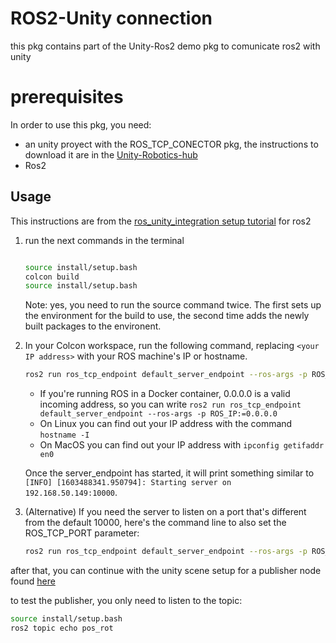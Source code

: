 # ROS2-Unity connection

this pkg contains part of the Unity-Ros2 demo pkg to comunicate ros2 with unity

# prerequisites

In order to use this pkg, you need:
- an unity proyect with the ROS_TCP_CONECTOR pkg, the instructions to download it are in the [Unity-Robotics-hub](https://github.com/Unity-Technologies/Unity-Robotics-Hub)
- Ros2

## Usage

This instructions are from the [ros_unity_integration setup tutorial](https://github.com/Unity-Technologies/Unity-Robotics-Hub/blob/main/tutorials/ros_unity_integration/setup.md#ros2-environment) for ros2

1. run the next commands in the terminal 

    ``` bash

    source install/setup.bash
    colcon build
    source install/setup.bash

    ```

    Note: yes, you need to run the source command twice. The first sets up the environment for the build to use, the second time adds the newly built packages to the environent.

2. In your Colcon workspace, run the following command, replacing `<your IP address>` with your ROS machine's IP or hostname.

	```bash
	ros2 run ros_tcp_endpoint default_server_endpoint --ros-args -p ROS_IP:=<your IP address>
    ```

   - If you're running ROS in a Docker container, 0.0.0.0 is a valid incoming address, so you can write `ros2 run ros_tcp_endpoint default_server_endpoint --ros-args -p ROS_IP:=0.0.0.0`
   - On Linux you can find out your IP address with the command `hostname -I`
   - On MacOS you can find out your IP address with `ipconfig getifaddr en0`

   Once the server_endpoint has started, it will print something similar to `[INFO] [1603488341.950794]: Starting server on 192.168.50.149:10000`.

3. (Alternative) If you need the server to listen on a port that's different from the default 10000, here's the command line to also set the ROS_TCP_PORT parameter:

	```bash
	ros2 run ros_tcp_endpoint default_server_endpoint --ros-args -p ROS_IP:=127.0.0.1 -p ROS_TCP_PORT:=10000
	```

after that, you can continue with the unity scene setup for a publisher node found [here](https://github.com/Unity-Technologies/Unity-Robotics-Hub/blob/main/tutorials/ros_unity_integration/publisher.md)

to test the publisher, you only need to listen to the topic:

``` bash
source install/setup.bash
ros2 topic echo pos_rot
```
